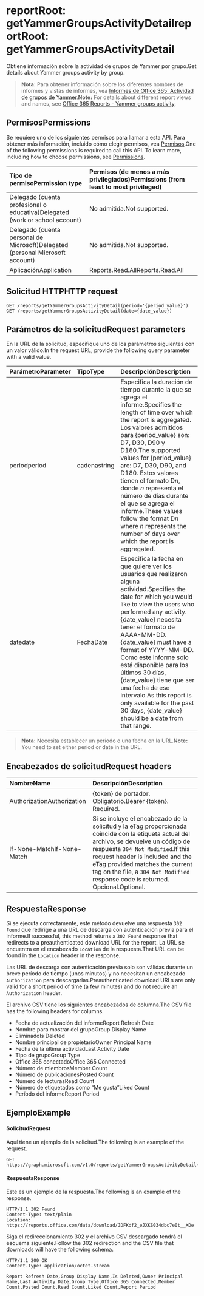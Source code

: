 # <a name="reportroot-getyammergroupsactivitydetail"></a><span data-ttu-id="490e0-101">reportRoot: getYammerGroupsActivityDetail</span><span class="sxs-lookup"><span data-stu-id="490e0-101">reportRoot: getYammerGroupsActivityDetail</span></span>

<span data-ttu-id="490e0-102">Obtiene información sobre la actividad de grupos de Yammer por grupo.</span><span class="sxs-lookup"><span data-stu-id="490e0-102">Get details about Yammer groups activity by group.</span></span>

> <span data-ttu-id="490e0-103">**Nota:** Para obtener información sobre los diferentes nombres de informes y vistas de informes, vea [Informes de Office 365: Actividad de grupos de Yammer](https://support.office.com/client/Yammer-groups-activity-report-94dd92ec-ea73-43c6-b51f-2a11fd78aa31).</span><span class="sxs-lookup"><span data-stu-id="490e0-103">**Note:** For details about different report views and names, see [Office 365 Reports - Yammer groups activity](https://support.office.com/client/Yammer-groups-activity-report-94dd92ec-ea73-43c6-b51f-2a11fd78aa31).</span></span>

## <a name="permissions"></a><span data-ttu-id="490e0-104">Permisos</span><span class="sxs-lookup"><span data-stu-id="490e0-104">Permissions</span></span>

<span data-ttu-id="490e0-p101">Se requiere uno de los siguientes permisos para llamar a esta API. Para obtener más información, incluido cómo elegir permisos, vea [Permisos](../../../concepts/permissions_reference.md).</span><span class="sxs-lookup"><span data-stu-id="490e0-p101">One of the following permissions is required to call this API. To learn more, including how to choose permissions, see [Permissions](../../../concepts/permissions_reference.md).</span></span>

| <span data-ttu-id="490e0-107">Tipo de permiso</span><span class="sxs-lookup"><span data-stu-id="490e0-107">Permission type</span></span>                        | <span data-ttu-id="490e0-108">Permisos (de menos a más privilegiados)</span><span class="sxs-lookup"><span data-stu-id="490e0-108">Permissions (from least to most privileged)</span></span> |
| :------------------------------------- | :--------------------------------------- |
| <span data-ttu-id="490e0-109">Delegado (cuenta profesional o educativa)</span><span class="sxs-lookup"><span data-stu-id="490e0-109">Delegated (work or school account)</span></span>     | <span data-ttu-id="490e0-110">No admitida.</span><span class="sxs-lookup"><span data-stu-id="490e0-110">Not supported.</span></span>                           |
| <span data-ttu-id="490e0-111">Delegado (cuenta personal de Microsoft)</span><span class="sxs-lookup"><span data-stu-id="490e0-111">Delegated (personal Microsoft account)</span></span> | <span data-ttu-id="490e0-112">No admitida.</span><span class="sxs-lookup"><span data-stu-id="490e0-112">Not supported.</span></span>                           |
| <span data-ttu-id="490e0-113">Aplicación</span><span class="sxs-lookup"><span data-stu-id="490e0-113">Application</span></span>                            | <span data-ttu-id="490e0-114">Reports.Read.All</span><span class="sxs-lookup"><span data-stu-id="490e0-114">Reports.Read.All</span></span>                         |

## <a name="http-request"></a><span data-ttu-id="490e0-115">Solicitud HTTP</span><span class="sxs-lookup"><span data-stu-id="490e0-115">HTTP request</span></span>

<!-- { "blockType": "ignored" } --> 

```http
GET /reports/getYammerGroupsActivityDetail(period='{period_value}')
GET /reports/getYammerGroupsActivityDetail(date={date_value})
```

## <a name="request-parameters"></a><span data-ttu-id="490e0-116">Parámetros de la solicitud</span><span class="sxs-lookup"><span data-stu-id="490e0-116">Request parameters</span></span>

<span data-ttu-id="490e0-117">En la URL de la solicitud, especifique uno de los parámetros siguientes con un valor válido.</span><span class="sxs-lookup"><span data-stu-id="490e0-117">In the request URL, provide the following query parameter with a valid value.</span></span>

| <span data-ttu-id="490e0-118">Parámetro</span><span class="sxs-lookup"><span data-stu-id="490e0-118">Parameter</span></span> | <span data-ttu-id="490e0-119">Tipo</span><span class="sxs-lookup"><span data-stu-id="490e0-119">Type</span></span>   | <span data-ttu-id="490e0-120">Descripción</span><span class="sxs-lookup"><span data-stu-id="490e0-120">Description</span></span>                              |
| :-------- | :----- | :--------------------------------------- |
| <span data-ttu-id="490e0-121">period</span><span class="sxs-lookup"><span data-stu-id="490e0-121">period</span></span>    | <span data-ttu-id="490e0-122">cadena</span><span class="sxs-lookup"><span data-stu-id="490e0-122">string</span></span> | <span data-ttu-id="490e0-123">Especifica la duración de tiempo durante la que se agrega el informe.</span><span class="sxs-lookup"><span data-stu-id="490e0-123">Specifies the length of time over which the report is aggregated.</span></span> <span data-ttu-id="490e0-124">Los valores admitidos para {period_value} son: D7, D30, D90 y D180.</span><span class="sxs-lookup"><span data-stu-id="490e0-124">The supported values for {period_value} are: D7, D30, D90, and D180.</span></span> <span data-ttu-id="490e0-125">Estos valores tienen el formato D*n*, donde *n* representa el número de días durante el que se agrega el informe.</span><span class="sxs-lookup"><span data-stu-id="490e0-125">These values follow the format D*n* where *n* represents the number of days over which the report is aggregated.</span></span> |
| <span data-ttu-id="490e0-126">date</span><span class="sxs-lookup"><span data-stu-id="490e0-126">date</span></span>      | <span data-ttu-id="490e0-127">Fecha</span><span class="sxs-lookup"><span data-stu-id="490e0-127">Date</span></span>   | <span data-ttu-id="490e0-128">Especifica la fecha en que quiere ver los usuarios que realizaron alguna actividad.</span><span class="sxs-lookup"><span data-stu-id="490e0-128">Specifies the date for which you would like to view the users who performed any activity.</span></span> <span data-ttu-id="490e0-129">{date_value} necesita tener el formato de AAAA-MM-DD.</span><span class="sxs-lookup"><span data-stu-id="490e0-129">{date_value} must have a format of YYYY-MM-DD.</span></span> <span data-ttu-id="490e0-130">Como este informe solo está disponible para los últimos 30 días, {date_value} tiene que ser una fecha de ese intervalo.</span><span class="sxs-lookup"><span data-stu-id="490e0-130">As this report is only available for the past 30 days, {date_value} should be a date from that range.</span></span> |

> <span data-ttu-id="490e0-131">**Nota:** Necesita establecer un período o una fecha en la URL.</span><span class="sxs-lookup"><span data-stu-id="490e0-131">**Note:** You need to set either period or date in the URL.</span></span>

## <a name="request-headers"></a><span data-ttu-id="490e0-132">Encabezados de solicitud</span><span class="sxs-lookup"><span data-stu-id="490e0-132">Request headers</span></span>

| <span data-ttu-id="490e0-133">Nombre</span><span class="sxs-lookup"><span data-stu-id="490e0-133">Name</span></span>          | <span data-ttu-id="490e0-134">Descripción</span><span class="sxs-lookup"><span data-stu-id="490e0-134">Description</span></span>               |
| :------------ | :------------------------ |
| <span data-ttu-id="490e0-135">Authorization</span><span class="sxs-lookup"><span data-stu-id="490e0-135">Authorization</span></span> | <span data-ttu-id="490e0-p104">{token} de portador. Obligatorio.</span><span class="sxs-lookup"><span data-stu-id="490e0-p104">Bearer {token}. Required.</span></span> |
| <span data-ttu-id="490e0-138">If-None-Match</span><span class="sxs-lookup"><span data-stu-id="490e0-138">If-None-Match</span></span> | <span data-ttu-id="490e0-139">Si se incluye el encabezado de la solicitud y la eTag proporcionada coincide con la etiqueta actual del archivo, se devuelve un código de respuesta `304 Not Modified`.</span><span class="sxs-lookup"><span data-stu-id="490e0-139">If this request header is included and the eTag provided matches the current tag on the file, a `304 Not Modified` response code is returned.</span></span> <span data-ttu-id="490e0-140">Opcional.</span><span class="sxs-lookup"><span data-stu-id="490e0-140">Optional.</span></span> |

## <a name="response"></a><span data-ttu-id="490e0-141">Respuesta</span><span class="sxs-lookup"><span data-stu-id="490e0-141">Response</span></span>

<span data-ttu-id="490e0-142">Si se ejecuta correctamente, este método devuelve una respuesta `302 Found` que redirige a una URL de descarga con autenticación previa para el informe.</span><span class="sxs-lookup"><span data-stu-id="490e0-142">If successful, this method returns a `302 Found` response that redirects to a preauthenticated download URL for the report.</span></span> <span data-ttu-id="490e0-143">La URL se encuentra en el encabezado `Location` de la respuesta.</span><span class="sxs-lookup"><span data-stu-id="490e0-143">That URL can be found in the `Location` header in the response.</span></span>

<span data-ttu-id="490e0-144">Las URL de descarga con autenticación previa solo son válidas durante un breve período de tiempo (unos minutos) y no necesitan un encabezado `Authorization` para descargarlas.</span><span class="sxs-lookup"><span data-stu-id="490e0-144">Preauthenticated download URLs are only valid for a short period of time (a few minutes) and do not require an `Authorization` header.</span></span>

<span data-ttu-id="490e0-145">El archivo CSV tiene los siguientes encabezados de columna.</span><span class="sxs-lookup"><span data-stu-id="490e0-145">The CSV file has the following headers for columns.</span></span>

- <span data-ttu-id="490e0-146">Fecha de actualización del informe</span><span class="sxs-lookup"><span data-stu-id="490e0-146">Report Refresh Date</span></span>
- <span data-ttu-id="490e0-147">Nombre para mostrar del grupo</span><span class="sxs-lookup"><span data-stu-id="490e0-147">Group Display Name</span></span>
- <span data-ttu-id="490e0-148">Eliminado</span><span class="sxs-lookup"><span data-stu-id="490e0-148">Is Deleted</span></span>
- <span data-ttu-id="490e0-149">Nombre principal de propietario</span><span class="sxs-lookup"><span data-stu-id="490e0-149">Owner Principal Name</span></span>
- <span data-ttu-id="490e0-150">Fecha de la última actividad</span><span class="sxs-lookup"><span data-stu-id="490e0-150">Last Activity Date</span></span>
- <span data-ttu-id="490e0-151">Tipo de grupo</span><span class="sxs-lookup"><span data-stu-id="490e0-151">Group Type</span></span>
- <span data-ttu-id="490e0-152">Office 365 conectado</span><span class="sxs-lookup"><span data-stu-id="490e0-152">Office 365 Connected</span></span>
- <span data-ttu-id="490e0-153">Número de miembros</span><span class="sxs-lookup"><span data-stu-id="490e0-153">Member Count</span></span>
- <span data-ttu-id="490e0-154">Número de publicaciones</span><span class="sxs-lookup"><span data-stu-id="490e0-154">Posted Count</span></span>
- <span data-ttu-id="490e0-155">Número de lecturas</span><span class="sxs-lookup"><span data-stu-id="490e0-155">Read Count</span></span>
- <span data-ttu-id="490e0-156">Número de etiquetados como “Me gusta”</span><span class="sxs-lookup"><span data-stu-id="490e0-156">Liked Count</span></span>
- <span data-ttu-id="490e0-157">Período del informe</span><span class="sxs-lookup"><span data-stu-id="490e0-157">Report Period</span></span>

## <a name="example"></a><span data-ttu-id="490e0-158">Ejemplo</span><span class="sxs-lookup"><span data-stu-id="490e0-158">Example</span></span>

#### <a name="request"></a><span data-ttu-id="490e0-159">Solicitud</span><span class="sxs-lookup"><span data-stu-id="490e0-159">Request</span></span>

<span data-ttu-id="490e0-160">Aquí tiene un ejemplo de la solicitud.</span><span class="sxs-lookup"><span data-stu-id="490e0-160">The following is an example of the request.</span></span>

<!-- {
  "blockType": "request",
  "name": "reportroot_getyammergroupsactivityuserdetail"
}-->

```http
GET https://graph.microsoft.com/v1.0/reports/getYammerGroupsActivityDetail(period='D7')
```

#### <a name="response"></a><span data-ttu-id="490e0-161">Respuesta</span><span class="sxs-lookup"><span data-stu-id="490e0-161">Response</span></span>

<span data-ttu-id="490e0-162">Este es un ejemplo de la respuesta.</span><span class="sxs-lookup"><span data-stu-id="490e0-162">The following is an example of the response.</span></span>

<!-- { "blockType": "ignored" } --> 

```http
HTTP/1.1 302 Found
Content-Type: text/plain
Location: https://reports.office.com/data/download/JDFKdf2_eJXKS034dbc7e0t__XDe
```

<span data-ttu-id="490e0-163">Siga el redireccionamiento 302 y el archivo CSV descargado tendrá el esquema siguiente.</span><span class="sxs-lookup"><span data-stu-id="490e0-163">Follow the 302 redirection and the CSV file that downloads will have the following schema.</span></span>

<!-- {
  "blockType": "response",
  "truncated": true,
  "@odata.type": "stream"
} -->

```http
HTTP/1.1 200 OK
Content-Type: application/octet-stream

Report Refresh Date,Group Display Name,Is Deleted,Owner Principal Name,Last Activity Date,Group Type,Office 365 Connected,Member Count,Posted Count,Read Count,Liked Count,Report Period
```
